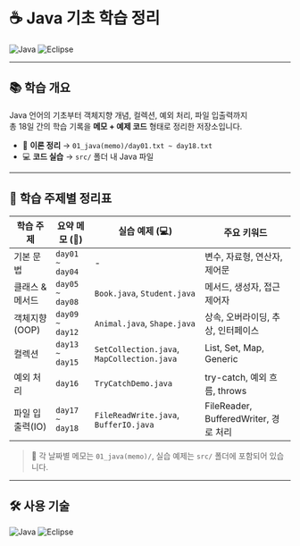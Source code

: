 # ☕ Java 기초 학습 정리

![Java](https://img.shields.io/badge/Java-007396?style=for-the-badge&logo=openjdk&logoColor=white)
![Eclipse](https://img.shields.io/badge/Eclipse-2C2255?style=for-the-badge&logo=eclipseide&logoColor=white)

---

## 📚 학습 개요

Java 언어의 기초부터 객체지향 개념, 컬렉션, 예외 처리, 파일 입출력까지  
총 18일 간의 학습 기록을 **메모 + 예제 코드** 형태로 정리한 저장소입니다.

- 📒 **이론 정리** → `01_java(memo)/day01.txt ~ day18.txt`
- 💻 **코드 실습** → `src/` 폴더 내 Java 파일

---

## 🧠 학습 주제별 정리표

| 학습 주제        | 요약 메모 (📒)       | 실습 예제 (💻)                           | 주요 키워드                           |
|------------------|----------------------|------------------------------------------|----------------------------------------|
| 기본 문법        | `day01 ~ day04`      | -                                        | 변수, 자료형, 연산자, 제어문          |
| 클래스 & 메서드  | `day05 ~ day08`      | `Book.java`, `Student.java`              | 메서드, 생성자, 접근 제어자           |
| 객체지향(OOP)    | `day09 ~ day12`      | `Animal.java`, `Shape.java`              | 상속, 오버라이딩, 추상, 인터페이스    |
| 컬렉션           | `day13 ~ day15`      | `SetCollection.java`, `MapCollection.java` | List, Set, Map, Generic               |
| 예외 처리        | `day16`              | `TryCatchDemo.java`                      | try-catch, 예외 흐름, throws          |
| 파일 입출력(IO)  | `day17 ~ day18`      | `FileReadWrite.java`, `BufferIO.java`    | FileReader, BufferedWriter, 경로 처리 |

> 📎 각 날짜별 메모는 `01_java(memo)/`, 실습 예제는 `src/` 폴더에 포함되어 있습니다.

---

## 🛠 사용 기술

![Java](https://img.shields.io/badge/Java-007396?style=for-the-badge&logo=openjdk&logoColor=white)
![Eclipse](https://img.shields.io/badge/Eclipse-2C2255?style=for-the-badge&logo=eclipseide&logoColor=white)

